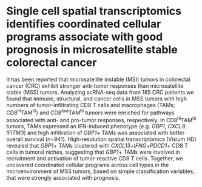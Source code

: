 # Single cell spatial transcriptomics identifies coordinated cellular programs associate with good prognosis in microsatellite stable colorectal cancer	

It has been reported that microsatellite instable (MSI) tumors in colorectal cancer (CRC) exhibit stronger anti-tumor responses than microsatellite stable (MSS) tumors. Analyzing scRNA-seq data from 185 CRC patients we found that immune, structural, and cancer cells in MSS tumors with high numbers of tumor-infiltrating CD8 T cells and macrophages (TAMs; CD8<sup>hi</sup>TAM<sup>hi</sup>) and CD8<sup>low</sup>TAM<sup>hi</sup> tumors were enriched for pathways associated with anti- and pro-tumor responses, respectively. In CD8<sup>hi</sup>TAM<sup>hi</sup> tumors, TAMs expressed an IFN-induced phenotype (e.g. *GBP1*, *CXCL9*, *IFITM3*) and high infiltration of *GBP1*+ TAMs was associated with better overall survival (n=941). High-resolution spatial transcriptomics (Visium HD) revealed that *GBP1*+ TAMs clustered with *CXCL13*+*IFNG*+*PDCD1*+ CD8 T cells in tumoral niches, suggesting that *GBP1*+ TAMs were involved in recruitment and activation of tumor-reactive CD8 T cells. Together, we uncovered coordinated cellular programs across cell types in the microenvironment of MSS tumors, based on simple classification variables, that were strongly associated with prognosis. 
